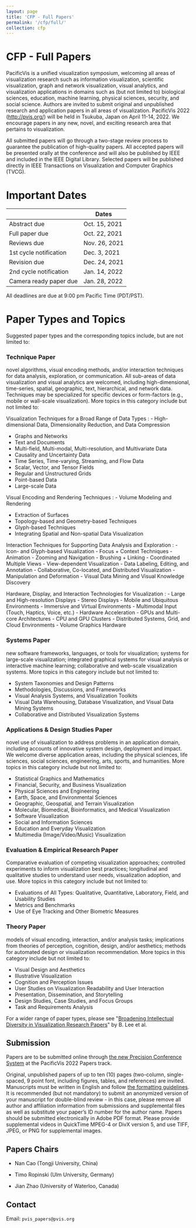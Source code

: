 ```yaml
---
layout: page
title: 'CFP - Full Papers'
permalink: '/cfp/full/'
collection: cfp
---
```


# CFP - Full Papers

PacificVis is a unified visualization symposium, welcoming all areas of visualization research such as information visualization, scientific visualization, graph and network visualization, visual analytics, and visualization applications in domains such as (but not limited to) biological sciences, education, machine learning, physical sciences, security, and social science. Authors are invited to submit original and unpublished research and application papers in all areas of visualization. PacificVis 2022 (http://pvis.org/) will be held in Tsukuba, Japan on April 11-14, 2022. We encourage papers in any new, novel, and exciting research area that pertains to visualization.


All submitted papers will go through a two-stage review process to guarantee the publication of high-quality papers. All accepted papers will be presented orally at the conference and will also be published by IEEE and included in the IEEE Digital Library. Selected papers will be published directly in IEEE Transactions on Visualization and Computer Graphics (TVCG). 


# Important Dates

|                         | Dates          |
| ------------------------|----------------|
| Abstract due            | Oct. 15, 2021  |
| Full paper due          | Oct. 22,  2021 |
| Reviews due             | Nov. 26, 2021  |
| 1st cycle notification  | Dec. 3,  2021  |
| Revision due            | Dec. 24, 2021  |
| 2nd cycle notification  | Jan. 14, 2022  |
| Camera ready paper due  | Jan. 28, 2022  |

All deadlines are due at 9:00 pm Pacific Time (PDT/PST).


# Paper Types and Topics

Suggested paper types and the corresponding topics include, but are not limited to:

### Technique Paper
novel algorithms, visual encoding methods, and/or interaction techniques for data analysis, exploration, or communication. All sub-areas of data visualization and visual analytics are welcomed, including high-dimensional, time-series, spatial, geographic, text, hierarchical, and network data. Techniques may be specialized for specific devices or form-factors (e.g., mobile or wall-scale visualization).  More topics in this category include but not limited to:


Visualization Techniques for a Broad Range of Data Types
: - High-dimensional Data, Dimensionality Reduction, and Data Compression
- Graphs and Networks
- Text and Documents
- Multi-field, Multi-modal, Multi-resolution, and Multivariate Data
- Causality and Uncertainty Data
- Time Series, Time-varying, Streaming, and Flow Data
- Scalar, Vector, and Tensor Fields
- Regular and Unstructured Grids
- Point-based Data
- Large-scale Data


Visual Encoding and Rendering Techniques
: - Volume Modeling and Rendering
- Extraction of Surfaces
- Topology-based and Geometry-based Techniques
- Glyph-based Techniques
- Integrating Spatial and Non-spatial Data Visualization


Interaction Techniques for Supporting Data Analysis and Exploration
:   - Icon- and Glyph-based Visualization
    - Focus + Context Techniques
    - Animation
    - Zooming and Navigation
    - Brushing + Linking
    - Coordinated Multiple Views
    - View-dependent Visualization
    - Data Labeling, Editing, and Annotation
    - Collaborative, Co-located, and Distributed Visualization
    - Manipulation and Deformation
    - Visual Data Mining and Visual Knowledge Discovery

Hardware, Display, and Interaction Technologies for Visualization
:   - Large and High-resolution Displays
    - Stereo Displays
    - Mobile and Ubiquitous Environments
    - Immersive and Virtual Environments
    - Multimodal Input (Touch, Haptics, Voice, etc.)
    - Hardware Acceleration
    - GPUs and Multi-core Architectures
    - CPU and GPU Clusters
    - Distributed Systems, Grid, and Cloud Environments
    - Volume Graphics Hardware


### Systems Paper
new software frameworks, languages, or tools for visualization; systems for large-scale visualization; integrated graphical systems for visual analysis or interactive machine learning; collaborative and web-scale visualization systems. More topics in this category include but not limited to:

- System Taxonomies and Design Patterns
- Methodologies, Discussions, and Frameworks
- Visual Analysis Systems, and Visualization Toolkits
- Visual Data Warehousing, Database Visualization, and Visual Data Mining Systems
- Collaborative and Distributed Visualization Systems


### Applications & Design Studies Paper
novel use of visualization to address problems in an application domain, including accounts of innovative system design, deployment and impact. We welcome diverse application areas, including the physical sciences, life sciences, social sciences, engineering, arts, sports, and humanities. More topics in this category include but not limited to:

- Statistical Graphics and Mathematics
- Financial, Security, and Business Visualization
- Physical Sciences and Engineering
- Earth, Space, and Environmental Sciences
- Geographic, Geospatial, and Terrain Visualization
- Molecular, Biomedical, Bioinformatics, and Medical Visualization
- Software Visualization
- Social and Information Sciences
- Education and Everyday Visualization
- Multimedia (Image/Video/Music) Visualization

### Evaluation & Empirical Research Paper
Comparative evaluation of competing visualization approaches; controlled experiments to inform visualization best practices; longitudinal and qualitative studies to understand user needs, visualization adoption, and use. More topics in this category include but not limited to:

- Evaluations of All Types: Qualitative, Quantitative, Laboratory, Field, and Usability Studies
- Metrics and Benchmarks
- Use of Eye Tracking and Other Biometric Measures

### Theory Paper
models of visual encoding, interaction, and/or analysis tasks; implications from theories of perception, cognition, design, and/or aesthetics; methods for automated design or visualization recommendation. More topics in this category include but not limited to:

- Visual Design and Aesthetics
- Illustrative Visualization
- Cognition and Perception Issues
- User Studies on Visualization Readability and User Interaction
- Presentation, Dissemination, and Storytelling
- Design Studies, Case Studies, and Focus Groups
- Task and Requirements Analysis

For a wider range of paper types, please see "[Broadening Intellectual Diversity in Visualization Research Papers](https://doi.org/10.1109/MCG.2019.2914844)" by B. Lee et al. 


## Submission

Papers are to be submitted online through [the new Precision Conference System](https://new.precisionconference.com/user/login?society=vgtc) at the PacificVis 2022 Papers track.


Original, unpublished papers of up to ten (10) pages (two-column, single-spaced, 9 point font, including figures, tables, and references) are invited. Manuscripts must be written in English and follow [the formatting guidelines](https://pacificvis.github.io/). It is recommended (but not mandatory) to submit an anonymized version of your manuscript for double-blind review - in this case, please remove all author and affiliation information from submissions and supplemental files as well as substitute your paper’s ID number for the author name. Papers should be submitted electronically in Adobe PDF format. Please provide supplemental videos in QuickTime MPEG-4 or DivX version 5, and use TIFF, JPEG, or PNG for supplemental images.


## Papers Chairs

- Nan Cao (Tongji University, China)


- Timo Ropinski (Ulm University, Germany)


- Jian Zhao (University of Waterloo, Canada)


## Contact

Email: `pvis_papers@pvis.org`
